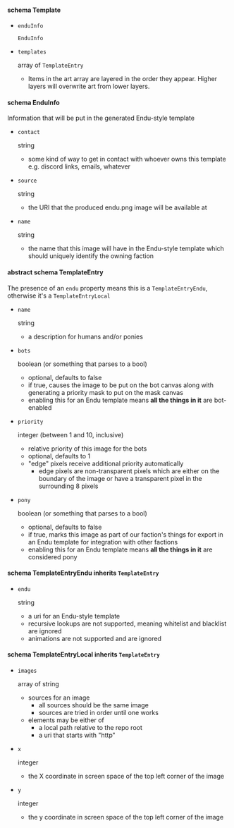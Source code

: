 #### schema Template

* `enduInfo`

    `EnduInfo`

* `templates`

    array of `TemplateEntry`
    * Items in the art array are layered in the order they appear. Higher layers will overwrite art from lower layers.

#### schema EnduInfo
Information that will be put in the generated Endu-style template

* `contact`

    string
    * some kind of way to get in contact with whoever owns this template e.g. discord links, emails, whatever

* `source`

    string
    * the URI that the produced endu.png image will be available at

* `name`

    string
    * the name that this image will have in the Endu-style template which should uniquely identify the owning faction

#### abstract schema TemplateEntry
The presence of an `endu` property means this is a `TemplateEntryEndu`, otherwise it's a `TemplateEntryLocal`

* `name`

    string
    * a description for humans and/or ponies

* `bots`

    boolean (or something that parses to a bool)
    * optional, defaults to false
    * if true, causes the image to be put on the bot canvas along with generating a priority mask to put on the mask canvas
    * enabling this for an Endu template means **all the things in it** are bot-enabled
  
* `priority`

    integer (between 1 and 10, inclusive)
    * relative priority of this image for the bots
    * optional, defaults to 1
    * "edge" pixels receive additional priority automatically
        * edge pixels are non-transparent pixels which are either on the boundary of the image or have a transparent pixel in the surrounding 8 pixels

* `pony`

    boolean (or something that parses to a bool)
    * optional, defaults to false
    * if true, marks this image as part of our faction's things for export in an Endu template for integration with other factions
    * enabling this for an Endu template means **all the things in it** are considered pony

#### schema TemplateEntryEndu inherits `TemplateEntry`

* `endu`

    string
    * a uri for an Endu-style template
    * recursive lookups are not supported, meaning whitelist and blacklist are ignored
    * animations are not supported and are ignored

#### schema TemplateEntryLocal inherits `TemplateEntry`

* `images`

  array of string
  * sources for an image
      * all sources should be the same image
      * sources are tried in order until one works
  * elements may be either of
      * a local path relative to the repo root
      * a uri that starts with "http"

* `x`

  integer
  * the X coordinate in screen space of the top left corner of the image

* `y`

  integer
  * the y coordinate in screen space of the top left corner of the image